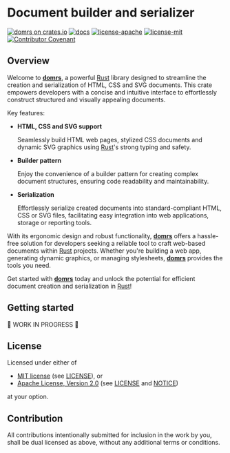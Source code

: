 # Document builder and serializer

[![domrs on crates.io][crates-badge]][crates-url]
[![docs][docs-badge]][docs-url]
[![license-apache][apache-badge]][apache-url]
[![license-mit][mit-badge]][mit-url]
[![Contributor Covenant][cc-badge]][cc-url]

[crates-badge]: https://img.shields.io/crates/v/domrs.svg
[crates-url]: https://crates.io/crates/domrs
[docs-badge]: https://docs.rs/domrs/badge.svg
[docs-url]: https://docs.rs/domrs
[apache-badge]: https://img.shields.io/badge/License-Apache%202.0-blue.svg
[apache-url]: LICENSE
[notice-url]: NOTICE
[mit-badge]: https://img.shields.io/badge/License-MIT-blue.svg
[mit-url]: LICENSE-MIT
[cc-badge]: https://img.shields.io/badge/Contributor%20Covenant-2.1-4baaaa.svg
[cc-url]: CODE_OF_CONDUCT.md
[rust-url]: https://www.rust-lang.org

## Overview

Welcome to **[domrs][crates-url]**, a powerful [Rust][rust-url] library designed to streamline the creation
and serialization of HTML, CSS and SVG documents. This crate empowers developers with a concise
and intuitive interface to effortlessly construct structured and visually appealing documents.

Key features:

- **HTML, CSS and SVG support**
  
  Seamlessly build HTML web pages, stylized CSS documents and dynamic SVG graphics
  using [Rust][rust-url]'s strong typing and safety.

- **Builder pattern**
 
  Enjoy the convenience of a builder pattern for creating complex document structures,
  ensuring code readability and maintainability.

- **Serialization**

  Effortlessly serialize created documents into standard-compliant HTML, CSS or SVG files,
  facilitating easy integration into web applications, storage or reporting tools.

With its ergonomic design and robust functionality, **[domrs][crates-url]** offers a hassle-free
solution for developers seeking a reliable tool to craft web-based documents within [Rust][rust-url] projects.
Whether you're building a web app, generating dynamic graphics, or managing stylesheets,
**[domrs][crates-url]** provides the tools you need.

Get started with **[domrs][crates-url]** today and unlock the potential for efficient
document creation and serialization in [Rust][rust-url]!

## Getting started

🚧 WORK IN PROGRESS 🚧

## License

Licensed under either of

- [MIT license](https://opensource.org/licenses/MIT) (see [LICENSE][mit-url]), or
- [Apache License, Version 2.0](https://www.apache.org/licenses/LICENSE-2.0) (see [LICENSE][apache-url] and [NOTICE][notice-url])

at your option.

## Contribution

All contributions intentionally submitted for inclusion in the work by you,
shall be dual licensed as above, without any additional terms or conditions.
